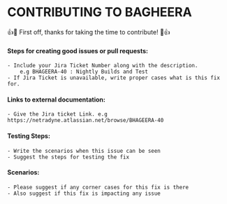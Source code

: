 # CONTRIBUTING TO BAGHEERA

:+1::tada: First off, thanks for taking the time to contribute! :tada::+1:

 #### Steps for creating good issues or pull requests:

	- Include your Jira Ticket Number along with the description.
		e.g BHAGEERA-40 : Nightly Builds and Test
	- If Jira Ticket is unavailable, write proper cases what is this fix for.

#### Links to external documentation:

	- Give the Jira ticket Link. e.g https://netradyne.atlassian.net/browse/BHAGEERA-40

#### Testing Steps:

	- Write the scenarios when this issue can be seen
	- Suggest the steps for testing the fix

#### Scenarios:

	- Please suggest if any corner cases for this fix is there
	- Also suggest if this fix is impacting any issue
